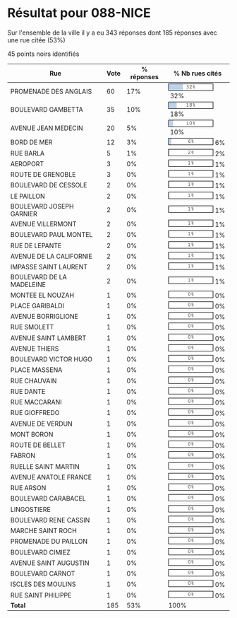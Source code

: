 # Résultat pour 088-NICE

Sur l'ensemble de la ville il y a eu 343 réponses dont 185 réponses avec une rue citée (53%)

45 points noirs identifiés

| Rue | Vote | % réponses | % Nb rues cités|
|-----|------|------------|----------------|
| PROMENADE DES ANGLAIS | 60 | 17% | <img src="../../img/bar_32.gif" />&nbsp;32%|
| BOULEVARD GAMBETTA | 35 | 10% | <img src="../../img/bar_18.gif" />&nbsp;18%|
| AVENUE JEAN MEDECIN | 20 | 5% | <img src="../../img/bar_10.gif" />&nbsp;10%|
| BORD DE MER | 12 | 3% | <img src="../../img/bar_6.gif" />&nbsp;6%|
| RUE BARLA | 5 | 1% | <img src="../../img/bar_2.gif" />&nbsp;2%|
| AEROPORT | 3 | 0% | <img src="../../img/bar_1.gif" />&nbsp;1%|
| ROUTE DE GRENOBLE | 3 | 0% | <img src="../../img/bar_1.gif" />&nbsp;1%|
| BOULEVARD DE CESSOLE | 2 | 0% | <img src="../../img/bar_1.gif" />&nbsp;1%|
| LE PAILLON | 2 | 0% | <img src="../../img/bar_1.gif" />&nbsp;1%|
| BOULEVARD JOSEPH GARNIER | 2 | 0% | <img src="../../img/bar_1.gif" />&nbsp;1%|
| AVENUE VILLERMONT | 2 | 0% | <img src="../../img/bar_1.gif" />&nbsp;1%|
| BOULEVARD PAUL MONTEL | 2 | 0% | <img src="../../img/bar_1.gif" />&nbsp;1%|
| RUE DE LEPANTE | 2 | 0% | <img src="../../img/bar_1.gif" />&nbsp;1%|
| AVENUE DE LA CALIFORNIE | 2 | 0% | <img src="../../img/bar_1.gif" />&nbsp;1%|
| IMPASSE SAINT LAURENT | 2 | 0% | <img src="../../img/bar_1.gif" />&nbsp;1%|
| BOULEVARD DE LA MADELEINE | 2 | 0% | <img src="../../img/bar_1.gif" />&nbsp;1%|
| MONTEE EL NOUZAH | 1 | 0% | <img src="../../img/bar_0.gif" />&nbsp;0%|
| PLACE GARIBALDI | 1 | 0% | <img src="../../img/bar_0.gif" />&nbsp;0%|
| AVENUE BORRIGLIONE | 1 | 0% | <img src="../../img/bar_0.gif" />&nbsp;0%|
| RUE SMOLETT | 1 | 0% | <img src="../../img/bar_0.gif" />&nbsp;0%|
| AVENUE SAINT LAMBERT | 1 | 0% | <img src="../../img/bar_0.gif" />&nbsp;0%|
| AVENUE THIERS | 1 | 0% | <img src="../../img/bar_0.gif" />&nbsp;0%|
| BOULEVARD VICTOR HUGO | 1 | 0% | <img src="../../img/bar_0.gif" />&nbsp;0%|
| PLACE MASSENA | 1 | 0% | <img src="../../img/bar_0.gif" />&nbsp;0%|
| RUE CHAUVAIN | 1 | 0% | <img src="../../img/bar_0.gif" />&nbsp;0%|
| RUE DANTE | 1 | 0% | <img src="../../img/bar_0.gif" />&nbsp;0%|
| RUE MACCARANI | 1 | 0% | <img src="../../img/bar_0.gif" />&nbsp;0%|
| RUE GIOFFREDO | 1 | 0% | <img src="../../img/bar_0.gif" />&nbsp;0%|
| AVENUE DE VERDUN | 1 | 0% | <img src="../../img/bar_0.gif" />&nbsp;0%|
| MONT BORON | 1 | 0% | <img src="../../img/bar_0.gif" />&nbsp;0%|
| ROUTE DE BELLET | 1 | 0% | <img src="../../img/bar_0.gif" />&nbsp;0%|
| FABRON | 1 | 0% | <img src="../../img/bar_0.gif" />&nbsp;0%|
| RUELLE SAINT MARTIN | 1 | 0% | <img src="../../img/bar_0.gif" />&nbsp;0%|
| AVENUE ANATOLE FRANCE | 1 | 0% | <img src="../../img/bar_0.gif" />&nbsp;0%|
| RUE ARSON | 1 | 0% | <img src="../../img/bar_0.gif" />&nbsp;0%|
| BOULEVARD CARABACEL | 1 | 0% | <img src="../../img/bar_0.gif" />&nbsp;0%|
| LINGOSTIERE | 1 | 0% | <img src="../../img/bar_0.gif" />&nbsp;0%|
| BOULEVARD RENE CASSIN | 1 | 0% | <img src="../../img/bar_0.gif" />&nbsp;0%|
| MARCHE SAINT ROCH | 1 | 0% | <img src="../../img/bar_0.gif" />&nbsp;0%|
| PROMENADE DU PAILLON | 1 | 0% | <img src="../../img/bar_0.gif" />&nbsp;0%|
| BOULEVARD CIMIEZ | 1 | 0% | <img src="../../img/bar_0.gif" />&nbsp;0%|
| AVENUE SAINT AUGUSTIN | 1 | 0% | <img src="../../img/bar_0.gif" />&nbsp;0%|
| BOULEVARD CARNOT | 1 | 0% | <img src="../../img/bar_0.gif" />&nbsp;0%|
| ISCLES DES MOULINS | 1 | 0% | <img src="../../img/bar_0.gif" />&nbsp;0%|
| RUE SAINT PHILIPPE | 1 | 0% | <img src="../../img/bar_0.gif" />&nbsp;0%|
| **Total** | 185 | 53% | 100%|

